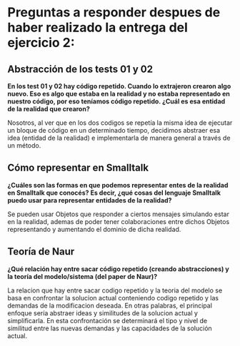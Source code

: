 # Preguntas a responder despues de haber realizado la entrega del ejercicio 2:

## Abstracción de los tests 01 y 02
**En los test 01 y 02 hay código repetido. Cuando lo extrajeron crearon algo nuevo. Eso es algo que estaba en la realidad y no estaba representado en nuestro código, por eso teníamos código repetido. ¿Cuál es esa entidad de la realidad que crearon?**

Nosotros, al ver que en los dos codigos se repetía la misma idea de ejecutar un bloque de código en un determinado tiempo, decidimos abstraer esa idea (entidad de la realidad) e implementarla de manera general a través de un método.

## Cómo representar en Smalltalk
**¿Cuáles son las formas en que podemos representar entes de la realidad en Smalltalk que conocés? Es decir, ¿qué cosas del lenguaje Smalltalk puedo usar para representar entidades de la realidad?**

Se pueden usar Objetos que responder a ciertos mensajes simulando estar en la realidad, ademas de poder tener colaboraciones entre dichos Objetos representando y aumentando el dominio de dicha realidad.

## Teoría de Naur
**¿Qué relación hay entre sacar código repetido (creando abstracciones) y la teoría del modelo/sistema (del paper de Naur)?**

La relacion que hay entre sacar codigo repetido y la teoria del modelo se basa en confrontar la solucion actual conteniendo codigo repetido y las demandas de la modificacion deseada. En otras palabras, el principal enfoque sería abstraer ideas y similitudes de la solucion actual y simplificarla. En esta confrontación se
determinará el tipo y nivel de similitud entre las nuevas demandas y las capacidades
de la solución actual.
